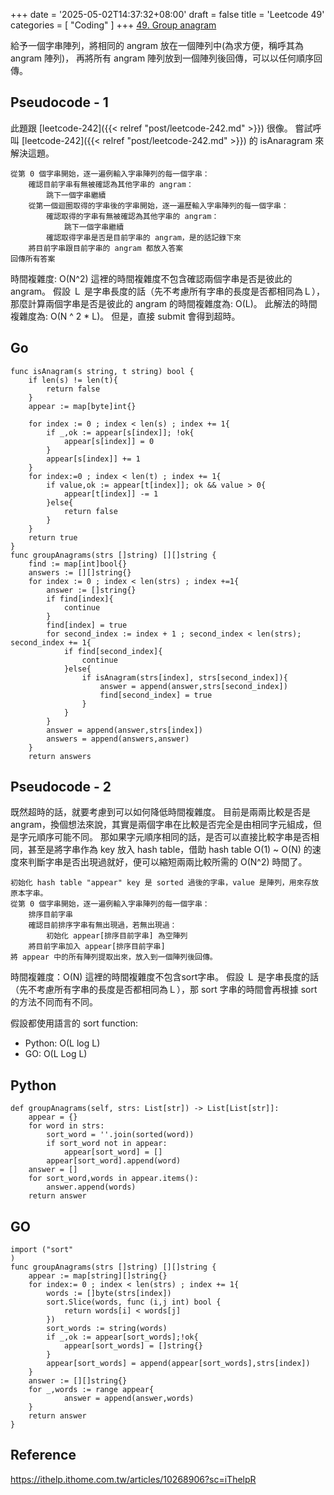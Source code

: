 +++
date = '2025-05-02T14:37:32+08:00'
draft = false
title = 'Leetcode 49'
categories = [
  "Coding"
]
+++
[49. Group anagram](https://leetcode.com/problems/group-anagrams)

給予一個字串陣列，將相同的 angram 放在一個陣列中(為求方便，稱呼其為 angram 陣列)， 再將所有 angram 陣列放到一個陣列後回傳，可以以任何順序回傳。

## Pseudocode - 1
此題跟 [leetcode-242]({{< relref "post/leetcode-242.md" >}}) 很像。
嘗試呼叫 [leetcode-242]({{< relref "post/leetcode-242.md" >}}) 的 isAnaragram 來解決這題。
```
從第 0 個字串開始，逐一遍例輸入字串陣列的每一個字串：
    確認目前字串有無被確認為其他字串的 angram：
        跳下一個字串繼續
    從第一個迴圈取得的字串後的字串開始，逐一遍歷輸入字串陣列的每一個字串：
        確認取得的字串有無被確認為其他字串的 angram：
            跳下一個字串繼續
        確認取得字串是否是目前字串的 angram，是的話記錄下來
    將目前字串跟目前字串的 angram 都放入答案
回傳所有答案
```
時間複雜度: O(N^2)
這裡的時間複雜度不包含確認兩個字串是否是彼此的 angram。
假設 Ｌ 是字串長度的話（先不考慮所有字串的長度是否都相同為Ｌ），那麼計算兩個字串是否是彼此的 angram 的時間複雜度為: O(L)。
此解法的時間複雜度為: O(N ^ 2 * L)。
但是，直接 submit 會得到超時。


## Go
```
func isAnagram(s string, t string) bool {
    if len(s) != len(t){
        return false
    }
    appear := map[byte]int{}

    for index := 0 ; index < len(s) ; index += 1{
        if _,ok := appear[s[index]]; !ok{
            appear[s[index]] = 0
        }
        appear[s[index]] += 1
    }
    for index:=0 ; index < len(t) ; index += 1{
        if value,ok := appear[t[index]]; ok && value > 0{
            appear[t[index]] -= 1
        }else{
            return false
        }
    }
    return true
}
func groupAnagrams(strs []string) [][]string {
    find := map[int]bool{}
    answers := [][]string{}
    for index := 0 ; index < len(strs) ; index +=1{
        answer := []string{}
        if find[index]{
            continue
        }
        find[index] = true
        for second_index := index + 1 ; second_index < len(strs); second_index += 1{
            if find[second_index]{
                continue
            }else{
                if isAnagram(strs[index], strs[second_index]){
                    answer = append(answer,strs[second_index])
                    find[second_index] = true
                }
            }
        }
        answer = append(answer,strs[index])
        answers = append(answers,answer)
    }
    return answers
```
## Pseudocode - 2
既然超時的話，就要考慮到可以如何降低時間複雜度。
目前是兩兩比較是否是 angram，換個想法來說，其實是兩個字串在比較是否完全是由相同字元組成，但是字元順序可能不同。
那如果字元順序相同的話，是否可以直接比較字串是否相同，甚至是將字串作為 key 放入 hash table，借助 hash table O(1) ~ O(N) 的速度來判斷字串是否出現過就好，便可以縮短兩兩比較所需的 O(N^2) 時間了。
```
初始化 hash table "appear" key 是 sorted 過後的字串，value 是陣列，用來存放原本字串。
從第 0 個字串開始，逐一遍例輸入字串陣列的每一個字串：
    排序目前字串
    確認目前排序字串有無出現過，若無出現過：
        初始化 appear[排序目前字串] 為空陣列
    將目前字串加入 appear[排序目前字串]
將 appear 中的所有陣列提取出來，放入到一個陣列後回傳。
```
時間複雜度：O(N)
這裡的時間複雜度不包含sort字串。
假設 Ｌ 是字串長度的話（先不考慮所有字串的長度是否都相同為Ｌ），那 sort 字串的時間會再根據 sort 的方法不同而有不同。

假設都使用語言的 sort function:

* Python: O(L log L)
* GO: O(L Log L)

## Python
```
def groupAnagrams(self, strs: List[str]) -> List[List[str]]:
    appear = {}
    for word in strs:
        sort_word = ''.join(sorted(word))
        if sort_word not in appear:
            appear[sort_word] = []
        appear[sort_word].append(word)
    answer = []
    for sort_word,words in appear.items():
        answer.append(words)
    return answer
```

## GO
```
import ("sort"
)
func groupAnagrams(strs []string) [][]string {
    appear := map[string][]string{}
    for index:= 0 ; index < len(strs) ; index += 1{
        words := []byte(strs[index])
        sort.Slice(words, func (i,j int) bool {
            return words[i] < words[j]
        })
        sort_words := string(words)
        if _,ok := appear[sort_words];!ok{
            appear[sort_words] = []string{}
        }
        appear[sort_words] = append(appear[sort_words],strs[index])
    }
    answer := [][]string{}
    for _,words := range appear{
            answer = append(answer,words)
    }
    return answer
}
```

## Reference
https://ithelp.ithome.com.tw/articles/10268906?sc=iThelpR